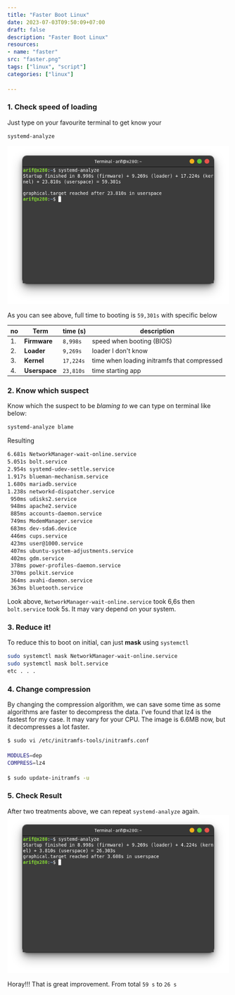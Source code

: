 ```yaml
---
title: "Faster Boot Linux"
date: 2023-07-03T09:50:09+07:00
draft: false
description: "Faster Boot Linux" 
resources:
- name: "faster"
src: "faster.png"
tags: ["linux", "script"]
categories: ["linux"]

---
```


### 1. Check speed of loading
Just type on your favourite terminal to get know your 
```bash
systemd-analyze
```
![Tampilan Hugo](fastinitial.png "Initial speed of booting")

As you can see above, full time to booting is `59,301s` with specific below

|no | Term | time (s) | description |
----|------|----------|------------ |
|1. |**Firmware** |  `8,998s`| speed when booting (BIOS) |
|2. |**Loader** |  `9,269s`| loader I don't know |
|3. |**Kernel** |  `17,224s`| time when loading initramfs that compressed  |
|4. |**Userspace** |  `23,810s`| time starting app|

### 2. Know which suspect
Know which the suspect to be _blaming to_ we can type on terminal like below:
```bash
systemd-analyze blame
```
Resulting
```bash
6.681s NetworkManager-wait-online.service
5.051s bolt.service
2.954s systemd-udev-settle.service
1.917s blueman-mechanism.service
1.680s mariadb.service
1.238s networkd-dispatcher.service
 950ms udisks2.service
 948ms apache2.service
 885ms accounts-daemon.service
 749ms ModemManager.service
 683ms dev-sda6.device
 446ms cups.service
 423ms user@1000.service
 407ms ubuntu-system-adjustments.service
 402ms gdm.service
 378ms power-profiles-daemon.service
 370ms polkit.service
 364ms avahi-daemon.service
 363ms bluetooth.service
```
Look above, `NetworkManager-wait-online.service` took 6,6s then `bolt.service` took 5s. It may vary depend on your system. 

### 3. Reduce it!
To reduce this to boot on initial, can just **mask** using `systemctl`
```bash
sudo systemctl mask NetworkManager-wait-online.service
sudo systemctl mask bolt.service
etc . . .
```
### 4. Change compression
By changing the compression algorithm, we can save some time as some algorithms are faster to decompress the data. I’ve found that lz4 is the fastest for my case. It may vary for your CPU. The image is 6.6MB now, but it decompresses a lot faster.
```bash
$ sudo vi /etc/initramfs-tools/initramfs.conf

MODULES=dep
COMPRESS=lz4

$ sudo update-initramfs -u
```
### 5. Check Result
After two treatments above, we can repeat `systemd-analyze` again. 
![Faster after tweak](faster.png "Faster after tweak")

Horay!!! That is great improvement. From total `59 s` to `26 s`


